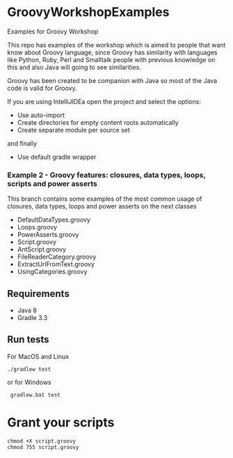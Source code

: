 # GroovyWorkshopExamples
Examples for Groovy Workshop

This repo has examples of the workshop which is aimed to people that want know about Groovy language,
since Groovy has similarity with languages like Python, Ruby, Perl and Smalltalk
people with previous knowledge on this and also Java will going to see similarities.

Groovy has been created to be companion with Java so most of the Java code is valid for Groovy.

If you are using IntelliJIDEa open the project and select the options:

- Use auto-import
- Create directories for empty content roots automatically
- Create separate module per source set

and finally

- Use default gradle wrapper

### Example 2 - Groovy features: closures, data types, loops, scripts and power asserts

This branch contains some examples of the most common usage of
closures, data types, loops and power asserts on the next classes

- DefaultDataTypes.groovy
- Loops.groovy
- PowerAsserts.groovy
- Script.groovy
- AntScript.groovy
- FileReaderCategory.groovy
- ExtractUrlFromText.groovy
- UsingCategories.groovy

## Requirements

- Java 8
- Gradle 3.3

## Run tests

For MacOS and Linux

`` ./gradlew test ``  

or for Windows

`` gradlew.bat test``

# Grant your scripts

```
chmod +X script.groovy
chmod 755 script.groovy
```

